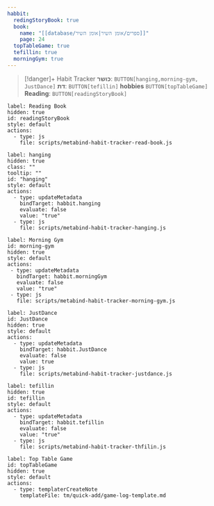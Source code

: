 ```yaml
---
habbit:
  redingStoryBook: true
  book:
    name: "[[database/ספרים/אומן השיר|אומן השיר]]"
    page: 24
  topTableGame: true
  tefillin: true
  morningGym: true
---
```

> [!danger]+ Habit Tracker 
> **כושר**: `BUTTON[hanging,morning-gym, JustDance]`
> **דת**: `BUTTON[tefillin]` 
> **hobbies** `BUTTON[topTableGame]` 
> **Reading**: `BUTTON[readingStoryBook]`


```meta-bind-button
label: Reading Book
hidden: true
id: readingStoryBook
style: default
actions:
  - type: js
    file: scripts/metabind-habit-tracker-read-book.js  
``` 
 
```meta-bind-button
label: hanging
hidden: true
class: ""
tooltip: ""
id: "hanging"
style: default
actions:
  - type: updateMetadata
    bindTarget: habbit.hanging
    evaluate: false
    value: "true"
  - type: js
    file: scripts/metabind-habit-tracker-hanging.js 
```


```meta-bind-button
label: Morning Gym
id: morning-gym
hidden: true
style: default
actions:
 - type: updateMetadata
   bindTarget: habbit.morningGym
   evaluate: false
   value: "true"
 - type: js
   file: scripts/metabind-habit-tracker-morning-gym.js  
```

```meta-bind-button
label: JustDance
id: JustDance
hidden: true
style: default
actions:
  - type: updateMetadata
    bindTarget: habbit.JustDance
    evaluate: false
    value: true
  - type: js
    file: scripts/metabind-habit-tracker-justdance.js   
```


```meta-bind-button
label: tefillin
hidden: true
id: tefillin
style: default
actions:
  - type: updateMetadata
    bindTarget: habbit.tefillin
    evaluate: false
    value: "true"
  - type: js
    file: scripts/metabind-habit-tracker-thfilin.js 
```

```meta-bind-button
label: Top Table Game
id: topTableGame
hidden: true
style: default
actions:
  - type: templaterCreateNote
    templateFile: tm/quick-add/game-log-template.md
```
